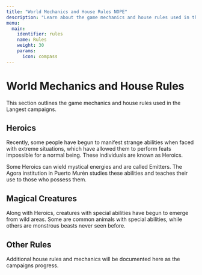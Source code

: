 ```yaml
---
title: "World Mechanics and House Rules NOPE"
description: "Learn about the game mechanics and house rules used in the Langest campaigns."
menu:
  main:
    identifier: rules
    name: Rules
    weight: 30
    params:
      icon: compass
---
```



# World Mechanics and House Rules

This section outlines the game mechanics and house rules used in the Langest campaigns.

## Heroics

Recently, some people have begun to manifest strange abilities when faced with extreme situations, which have allowed them to perform feats impossible for a normal being. These individuals are known as Heroics.

Some Heroics can wield mystical energies and are called Emitters. The Agora institution in Puerto Murén studies these abilities and teaches their use to those who possess them.

## Magical Creatures

Along with Heroics, creatures with special abilities have begun to emerge from wild areas. Some are common animals with special abilities, while others are monstrous beasts never seen before.

## Other Rules

Additional house rules and mechanics will be documented here as the campaigns progress.